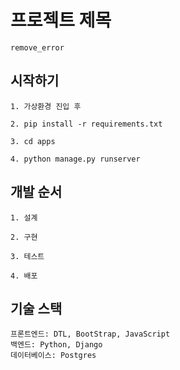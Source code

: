 # 프로젝트 제목

    remove_error

## 시작하기

    1. 가상환경 진입 후

    2. pip install -r requirements.txt

    3. cd apps

    4. python manage.py runserver


## 개발 순서

    1. 설계
   
    2. 구현
   
    3. 테스트
   
    4. 배포

## 기술 스택

    프론트엔드: DTL, BootStrap, JavaScript
    백엔드: Python, Django
    데이터베이스: Postgres
